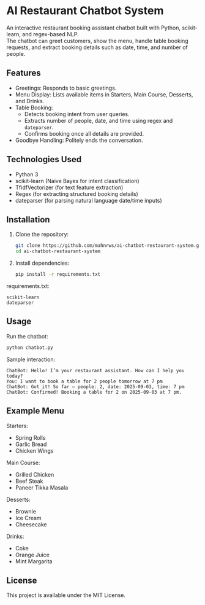 # AI Restaurant Chatbot System

An interactive restaurant booking assistant chatbot built with Python, scikit-learn, and regex-based NLP.  
The chatbot can greet customers, show the menu, handle table booking requests, and extract booking details such as date, time, and number of people.

## Features

- Greetings: Responds to basic greetings.
- Menu Display: Lists available items in Starters, Main Course, Desserts, and Drinks.
- Table Booking:
  - Detects booking intent from user queries.
  - Extracts number of people, date, and time using regex and `dateparser`.
  - Confirms booking once all details are provided.
- Goodbye Handling: Politely ends the conversation.

## Technologies Used

- Python 3
- scikit-learn (Naive Bayes for intent classification)
- TfidfVectorizer (for text feature extraction)
- Regex (for extracting structured booking details)
- dateparser (for parsing natural language date/time inputs)

## Installation

1. Clone the repository:
   ```bash
   git clone https://github.com/mahnrws/ai-chatbot-restaurant-system.git
   cd ai-chatbot-restaurant-system

2. Install dependencies:

   ```bash
   pip install -r requirements.txt
   ```

requirements.txt:

```
scikit-learn
dateparser
```

## Usage

Run the chatbot:

```bash
python chatbot.py
```

Sample interaction:

```
ChatBot: Hello! I’m your restaurant assistant. How can I help you today?
You: I want to book a table for 2 people tomorrow at 7 pm
ChatBot: Got it! So far — people: 2, date: 2025-09-03, time: 7 pm
ChatBot: Confirmed! Booking a table for 2 on 2025-09-03 at 7 pm.
```

## Example Menu

Starters:

* Spring Rolls
* Garlic Bread
* Chicken Wings

Main Course:

* Grilled Chicken
* Beef Steak
* Paneer Tikka Masala

Desserts:

* Brownie
* Ice Cream
* Cheesecake

Drinks:

* Coke
* Orange Juice
* Mint Margarita

## License

This project is available under the MIT License.

```
